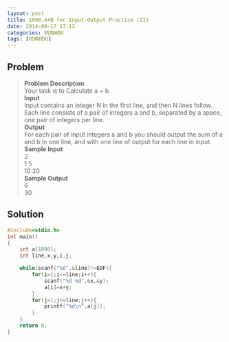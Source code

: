 ```yaml
---
layout: post
title: 1090.A+B for Input-Output Practice (II)
date: 2014-09-17 17:12
categories: 杭电HDU
tags: [杭电HDU]
---
```

## Problem
>**Problem Description**  
Your task is to Calculate a + b.  
**Input**  
Input contains an integer N in the first line, and then N lines follow. Each line consists of a pair of integers a and b, separated by a space, one pair of integers per line.   
**Output**  
For each pair of input integers a and b you should output the sum of a and b in one line, and with one line of output for each line in input.   
**Sample Input**  
2  
1 5  
10 20  
**Sample Output**  
6  
30  

## Solution
```cpp
#include<stdio.h>
int main()
{
    int a[1000];
    int line,x,y,i,j;

    while(scanf("%d",&line)!=EOF){
        for(i=1;i<=line;i++){
            scanf("%d %d",&x,&y);
            a[i]=x+y;                                 
        }
        for(j=1;j<=line;j++){
            printf("%d\n",a[j]);
        }
    }
    return 0;
}
```